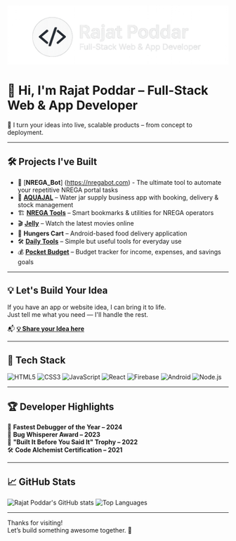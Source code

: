 <p align="center">
  <img src="GitHub-Profile-Banner.PNG" alt="Rajat Poddar Banner" />
</p> 

# 👋 Hi, I'm Rajat Poddar – Full-Stack Web & App Developer

🚀 I turn your ideas into live, scalable products – from concept to deployment.

---

## 🛠️ Projects I've Built


- 🤖 [**NREGA_Bot**]
(https://nregabot.com) - The ultimate tool to automate your repetitive NREGA portal tasks
- 🌊 [**AQUAJAL**](https://www.aquajal.com) – Water jar supply business app with booking, delivery & stock management  
- 🏗️ [**NREGA Tools**](https://nrega.palojori.in) – Smart bookmarks & utilities for NREGA operators  
- 🎬 [**Jelly**](https://jelly.cabelwala.com) – Watch the latest movies online  
- 🍔 **Hungers Cart** – Android-based food delivery application  
- 🛠️ [**Daily Tools**](https://tools.palojori.in) – Simple but useful tools for everyday use  
- 💰 [**Pocket Budget**](https://pocketbdgt.fun) – Budget tracker for income, expenses, and savings goals  

---

## 💡 Let's Build Your Idea

If you have an app or website idea, I can bring it to life.  
Just tell me what you need — I'll handle the rest.

📬 [**💡 Share your Idea here**](https://wa.me/917250580175)

---

## 🧰 Tech Stack

![HTML5](https://img.shields.io/badge/HTML5-E34F26?style=for-the-badge&logo=html5&logoColor=white)
![CSS3](https://img.shields.io/badge/CSS3-1572B6?style=for-the-badge&logo=css3&logoColor=white)
![JavaScript](https://img.shields.io/badge/JavaScript-F7DF1E?style=for-the-badge&logo=javascript&logoColor=black)
![React](https://img.shields.io/badge/React-20232A?style=for-the-badge&logo=react&logoColor=61DAFB)
![Firebase](https://img.shields.io/badge/Firebase-ffca28?style=for-the-badge&logo=firebase&logoColor=black)
![Android](https://img.shields.io/badge/Android-3DDC84?style=for-the-badge&logo=android&logoColor=white)
![Node.js](https://img.shields.io/badge/Node.js-339933?style=for-the-badge&logo=nodedotjs&logoColor=white)

---

## 🏆 Developer Highlights

🏅 **Fastest Debugger of the Year – 2024**  
🥇 **Bug Whisperer Award – 2023**  
🎯 **"Built It Before You Said It" Trophy – 2022**  
🛠️ **Code Alchemist Certification – 2021**

---

## 📈 GitHub Stats

![Rajat Poddar's GitHub stats](https://github-readme-stats.vercel.app/api?username=Rajatpoddar&show_icons=true&theme=tokyonight)
![Top Languages](https://github-readme-stats.vercel.app/api/top-langs/?username=Rajatpoddar&layout=compact&theme=tokyonight)

---

Thanks for visiting!  
Let’s build something awesome together. 🚀
